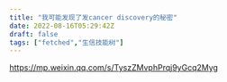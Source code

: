 ```yaml
---
title: "我可能发现了发cancer discovery的秘密"
date: 2022-08-16T05:29:42Z
draft: false
tags: ["fetched","生信技能树"]
---
```


https://mp.weixin.qq.com/s/TyszZMvphPrqj9yGcq2Myg

